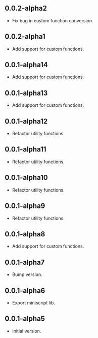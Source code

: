 ## 0.0.2-alpha2

- Fix bug in custom function conversion.

## 0.0.2-alpha1

- Add support for custom functions.

## 0.0.1-alpha14

- Add support for custom functions.

## 0.0.1-alpha13

- Add support for custom functions.

## 0.0.1-alpha12

- Refactor utility functions.

## 0.0.1-alpha11

- Refactor utility functions.

## 0.0.1-alpha10

- Refactor utility functions.

## 0.0.1-alpha9

- Refactor utility functions.

## 0.0.1-alpha8

- Add support for custom functions.

## 0.0.1-alpha7

- Bump version.

## 0.0.1-alpha6

- Export miniscript lib.

## 0.0.1-alpha5

- Initial version.
